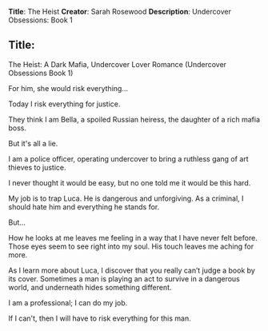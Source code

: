 
**Title**: The Heist
**Creator**: Sarah Rosewood
**Description**: Undercover Obsessions: Book 1




## Title: 

The Heist: A Dark Mafia, Undercover Lover Romance (Undercover Obsessions Book 1)

For him, she would risk everything...



Today I risk everything for justice.

They think I am Bella, a spoiled Russian heiress, the daughter of a rich mafia boss.

But it's all a lie.

I am a police officer, operating undercover to bring a ruthless gang of art thieves to justice.

I never thought it would be easy, but no one told me it would be this hard.

My job is to trap Luca. He is dangerous and unforgiving. As a criminal, I should hate him and everything he stands for.

But...

How he looks at me leaves me feeling in a way that I have never felt before. Those eyes seem to see right into my soul. His touch leaves me aching for more.

As I learn more about Luca, I discover that you really can’t judge a book by its cover. Sometimes a man is playing an act to survive in a dangerous world, and underneath hides something different.

I am a professional; I can do my job.

If I can't, then I will have to risk everything for this man.